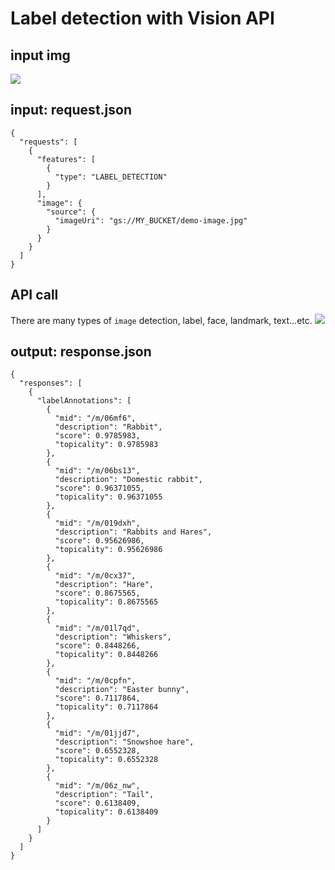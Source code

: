 # Label detection with Vision API

## input img
![](https://i.imgur.com/Tmn3eul.jpg)

## input: request.json
```
{
  "requests": [
    {
      "features": [
        {
          "type": "LABEL_DETECTION"
        }
      ],
      "image": {
        "source": {
          "imageUri": "gs://MY_BUCKET/demo-image.jpg"
        }
      }
    }
  ]
}
```

## API call
There are many types of ```image``` detection, label, face, landmark, text...etc.
![](https://i.imgur.com/ww4GYf7.png)

## output: response.json
```
{
  "responses": [
    {
      "labelAnnotations": [
        {
          "mid": "/m/06mf6",
          "description": "Rabbit",
          "score": 0.9785983,
          "topicality": 0.9785983
        },
        {
          "mid": "/m/06bs13",
          "description": "Domestic rabbit",
          "score": 0.96371055,
          "topicality": 0.96371055
        },
        {
          "mid": "/m/019dxh",
          "description": "Rabbits and Hares",
          "score": 0.95626986,
          "topicality": 0.95626986
        },
        {
          "mid": "/m/0cx37",
          "description": "Hare",
          "score": 0.8675565,
          "topicality": 0.8675565
        },
        {
          "mid": "/m/01l7qd",
          "description": "Whiskers",
          "score": 0.8448266,
          "topicality": 0.8448266
        },
        {
          "mid": "/m/0cpfn",
          "description": "Easter bunny",
          "score": 0.7117864,
          "topicality": 0.7117864
        },
        {
          "mid": "/m/01jjd7",
          "description": "Snowshoe hare",
          "score": 0.6552328,
          "topicality": 0.6552328
        },
        {
          "mid": "/m/06z_nw",
          "description": "Tail",
          "score": 0.6138409,
          "topicality": 0.6138409
        }
      ]
    }
  ]
}

```
